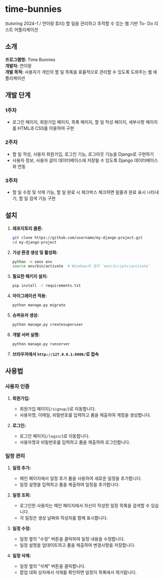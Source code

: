 # time-bunnies
(tutoring 2024-1 / 연이랑 튜티) 할 일을 관리하고 추적할 수 있는 웹 기반 To- Do 리스트 어플리케이션

## 소개

**프로그램명:** Time Bunnies  
**개발자:** 연이랑  
**개발 목적:** 사용자가 개인의 할 일 목록을 효율적으로 관리할 수 있도록 도와주는 웹 애플리케이션  

## 개발 단계

### 1주차
- 로그인 페이지, 회원가입 페이지, 목록 페이지, 할 일 작성 페이지, 세부사항 페이지를 HTML과 CSS를 이용하여 구현

### 2주차
- 할 일 작성, 사용자 회원가입, 로그인 기능, 로그아웃 기능을 Django로 구현하기
- 사용자 정보, 사용자 글이 데이터베이스에 저장될 수 있도록 Django 데이터베이스와 연동

### 3주차
- 할 일 수정 및 삭제 기능, 할 일 완료 시 체크박스 체크하면 밑줄과 완료 표시 나타내기, 할 일 검색 기능 구현

## 설치

1. **레포지토리 클론:**
    ```bash
    git clone https://github.com/username/my-django-project.git
    cd my-django-project
    ```

2. **가상 환경 생성 및 활성화:**
    ```bash
    python -m venv env
    source env/bin/activate  # Windows의 경우 `env\Scripts\activate`
    ```

3. **필요한 패키지 설치:**
    ```bash
    pip install -r requirements.txt
    ```

4. **마이그레이션 적용:**
    ```bash
    python manage.py migrate
    ```

5. **슈퍼유저 생성:**
    ```bash
    python manage.py createsuperuser
    ```

6. **개발 서버 실행:**
    ```bash
    python manage.py runserver
    ```

7. **브라우저에서 `http://127.0.0.1:8000/`로 접속**

## 사용법

### 사용자 인증

1. **회원가입:**
   - 회원가입 페이지(`/signup/`)로 이동합니다.
   - 사용자명, 이메일, 비밀번호를 입력하고 폼을 제출하여 계정을 생성합니다.

2. **로그인:**
   - 로그인 페이지(`/login/`)로 이동합니다.
   - 사용자명과 비밀번호를 입력하고 폼을 제출하여 로그인합니다.

### 일정 관리

1. **일정 추가:**
   - 메인 페이지에서 일정 추가 폼을 사용하여 새로운 일정을 추가합니다.
   - 일정 설명을 입력하고 폼을 제출하여 일정을 추가합니다.

2. **일정 조회:**
   - 로그인한 사용자는 메인 페이지에서 자신이 작성한 일정 목록을 검색할 수 있습니다.
   - 각 일정은 생성 날짜와 작성자를 함께 표시합니다.

3. **일정 수정:**
   - 일정 옆의 "수정" 버튼을 클릭하여 일정 내용을 수정합니다.
   - 일정 설명을 업데이트하고 폼을 제출하여 변경사항을 저장합니다.

4. **일정 삭제:**
   - 일정 옆의 "삭제" 버튼을 클릭합니다.
   - 팝업 대화 상자에서 삭제를 확인하면 일정이 목록에서 제거됩니다.
